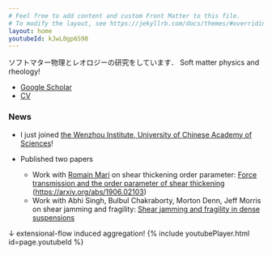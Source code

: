 ```yaml
---
# Feel free to add content and custom Front Matter to this file.
# To modify the layout, see https://jekyllrb.com/docs/themes/#overriding-theme-defaults
layout: home
youtubeId: kJwL0gp6S98
---
```

ソフトマター物理とレオロジーの研究をしています．
Soft matter physics and rheology!

- [Google Scholar]( https://scholar.google.co.jp/citations?hl=ja&user=0V-BankAAAAJ)
- [CV](https://ryseto.github.io/assets/pdf/CV_Seto.pdf)

### **News**

- I just joined [the Wenzhou Institute, University of Chinese Academy of Sciences](http://www.wibe.ac.cn)!

- Published two papers
  - Work with [Romain Mari](https://rmari.github.io) on shear thickening order parameter: [Force transmission and the order parameter of shear thickening](http://dx.doi.org/10.1039/C9SM01223K) (https://arxiv.org/abs/1906.02103)
  - Work with Abhi Singh, Bulbul Chakraborty, Morton Denn, Jeff Morris on shear jamming and fragility: [Shear jamming and fragility in dense suspensions](https://doi.org/10.1007/s10035-019-0931-5)

↓ extensional-flow induced aggregation!
{% include youtubePlayer.html id=page.youtubeId %}

